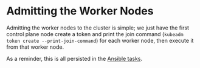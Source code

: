 # Admitting the Worker Nodes

Admitting the worker nodes to the cluster is simple; we just have the first control plane node create a token and print the join command (`kubeadm token create --print-join-command`) for each worker node, then execute it from that worker node.

As a reminder, this is all persisted in the [Ansible tasks](https://github.com/goldentooth/cluster/blob/main/roles/goldentooth.bootstrap_k8s/tasks/main.yaml).
